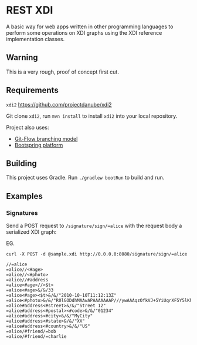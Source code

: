 # REST XDI

A basic way for web apps written in other programming languages to perform some operations on XDI graphs using the XDI reference implementation classes. 

## Warning

This is a very rough, proof of concept first cut.

## Requirements

`xdi2` https://github.com/projectdanube/xdi2

Git clone `xdi2`, run `mvn install` to install `xdi2` into your local repository.

Project also uses:
* [Git-Flow branching model](https://github.com/nvie/gitflow)
* [Bootspring platform](http://projects.spring.io/spring-boot) 


## Building

This project uses Gradle. Run `./gradlew bootRun` to build and run.

## Examples

### Signatures

Send a POST request to `/signature/sign/=alice` with the request body a serialized XDI graph:

EG.

`curl -X POST -d @sample.xdi http://0.0.0.0:8080/signature/sign/=alice`


	//=alice
	=alice//<#age>
	=alice//<#photo>
	=alice//#address
	=alice<#age>//<$t>
	=alice<#age>&/&/33
	=alice<#age><$t>&/&/"2010-10-10T11:12:13Z"
	=alice<#photo>&/&/"R0lGODdhMAAwAPAAAAAAAP///ywAAAqzOfkVJ+5YiUqrXF5Y5lKh/DeuNcP5yLWGsEbtLiOSp"
	=alice#address<#street>&/&/"Street 12"
	=alice#address<#postal><#code>&/&/"01234"
	=alice#address<#city>&/&/"MyCity"
	=alice#address<#state>&/&/"XX"
	=alice#address<#country>&/&/"US"
	=alice/#friend/=bob
	=alice/#friend/=charlie

